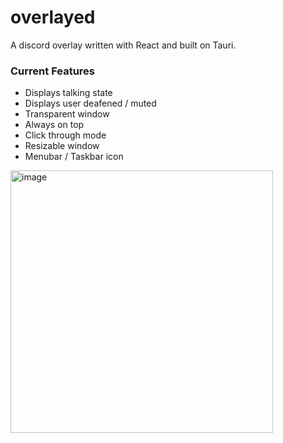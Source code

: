 # overlayed

A discord overlay written with React and built on Tauri.

### Current Features

- Displays talking state
- Displays user deafened / muted
- Transparent window
- Always on top
- Click through mode
- Resizable window
- Menubar / Taskbar icon

<img width="420" alt="image" src="https://github.com/Hacksore/overlayed-tauri/assets/996134/ac2f0fb4-79b2-4c72-869a-38e9d5305f7f">
